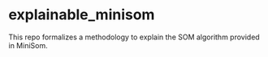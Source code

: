 # explainable_minisom
This repo  formalizes a methodology to explain the SOM algorithm provided in MiniSom. 
